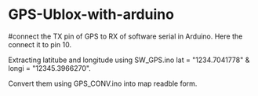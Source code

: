 # GPS-Ublox-with-arduino

#connect the TX pin of GPS to RX of software serial in Arduino. Here the connect it to pin 10.

Extracting latitube and longitude using SW_GPS.ino lat = "1234.7041778" & longi = "12345.3966270".

Convert them using GPS_CONV.ino into map readble form.
